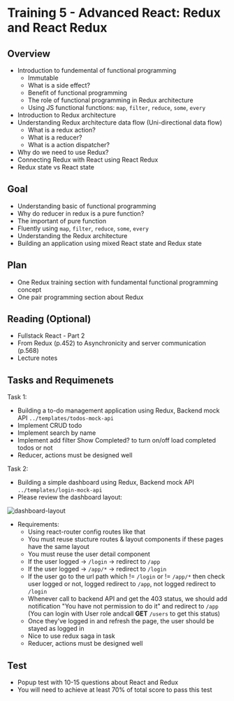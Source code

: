 # Training 5 - Advanced React: Redux and React Redux

## Overview
- Introduction to fundemental of functional programming
  - Immutable
  - What is a side effect?
  - Benefit of functional programming
  - The role of functional programming in Redux architecture
  - Using JS functional functions: `map`, `filter`, `reduce`, `some`, `every`
- Introduction to Redux architecture
- Understanding Redux architecture data flow (Uni-directional data flow)
  - What is a redux action?
  - What is a reducer?
  - What is a action dispatcher?
- Why do we need to use Redux?
- Connecting Redux with React using React Redux
- Redux state vs React state

## Goal
- Understanding basic of functional programming
- Why do reducer in redux is a pure function?
- The important of pure function
- Fluently using `map`, `filter`, `reduce`, `some`, `every`
- Understanding the Redux architecture
- Building an application using mixed React state and Redux state

## Plan
- One Redux training section with fundamental functional programming concept
- One pair programming section about Redux


## Reading (Optional)
- Fullstack React - Part 2
- From Redux (p.452) to Asynchronicity and server communication (p.568)
- Lecture notes

## Tasks and Requimenets

Task 1: 
- Building a to-do management application using Redux, Backend mock API `../templates/todos-mock-api`
- Implement CRUD todo
- Implement search by name
- Implement add filter Show Completed? to turn on/off load completed todos or not
- Reducer, actions must be designed well

Task 2:
- Building a simple dashboard using Redux, Backend mock API `../templates/login-mock-api`
- Please review the dashboard layout:

![dashboard-layout](https://user-images.githubusercontent.com/47735787/122709801-32d36780-d289-11eb-88e0-2aa479a98485.jpg)
- Requirements:
  - Using react-router config routes like that
  - You must reuse stucture routes & layout components if these pages have the same layout
  - You must reuse the user detail component
  - If the user logged -> `/login` -> redirect to `/app`
  - If the user logged -> `/app/*` -> redirect to `/login`
  - If the user go to the url path which != `/login` or != `/app/*` then check user logged or not, logged redirect to `/app`, not logged redirect to `/login`
  - Whenever call to backend API and get the 403 status, we should add notification "You have not permission to do it" and redirect to `/app` (You can login with User role andcall **GET** `/users` to get this status)
  - Once they've logged in and refresh the page, the user should be stayed as logged in
  - Nice to use redux saga in task
  - Reducer, actions must be designed well

## Test
- Popup test with 10-15 questions about React and Redux
- You will need to achieve at least 70% of total score to pass this test
